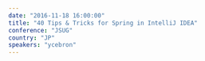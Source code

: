 ```yaml
---
date: "2016-11-18 16:00:00"
title: "40 Tips & Tricks for Spring in IntelliJ IDEA"
conference: "JSUG"
country: "JP"
speakers: "ycebron"
---
```

